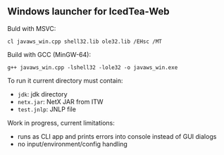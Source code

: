 Windows launcher for IcedTea-Web
--------------------------------

Buld with MSVC:

    cl javaws_win.cpp shell32.lib ole32.lib /EHsc /MT

Build with GCC (MinGW-64):

    g++ javaws_win.cpp -lshell32 -lole32 -o javaws_win.exe

To run it current directory must contain:

 - `jdk`: jdk directory
 - `netx.jar`: NetX JAR from ITW
 - `test.jnlp`: JNLP file

 Work in progress, current limitations:

  - runs as CLI app and prints errors into console instead of GUI dialogs
  - no input/environment/config handling
